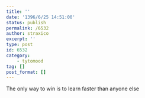 ```yaml
---
title: ''
date: '1396/6/25 14:51:00'
status: publish
permalink: /6532
author: straxico
excerpt: ''
type: post
id: 6532
category:
    - tytomood
tag: []
post_format: []
---
```

The only way to win is to learn faster than anyone else